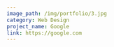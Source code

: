 ```yaml
---
image_path: /img/portfolio/3.jpg
category: Web Design
project_name: Google
link: https://google.com
---
```


